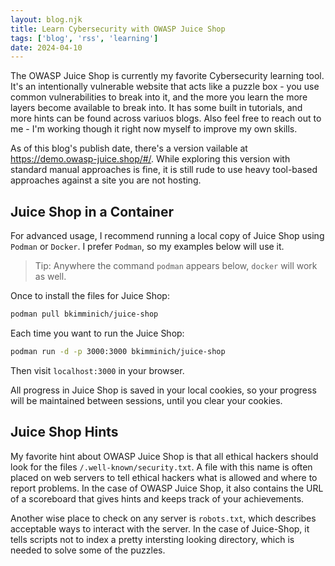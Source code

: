 ```yaml
---
layout: blog.njk
title: Learn Cybersecurity with OWASP Juice Shop
tags: ['blog', 'rss', 'learning']
date: 2024-04-10
---
```


The OWASP Juice Shop is currently my favorite Cybersecurity learning tool. It's an intentionally vulnerable website that acts like a puzzle box - you use common vulnerabilities to break into it, and the more you learn the more layers become available to break into. It has some built in tutorials, and more hints can be found across variuos blogs. Also feel free to reach out to me - I'm working though it right now myself to improve my own skills.

As of this blog's publish date, there's a version vailable at https://demo.owasp-juice.shop/#/. While exploring this version with standard manual approaches is fine, it is still rude to use heavy tool-based approaches against a site you are not hosting.

## Juice Shop in a Container

For advanced usage, I recommend running a local copy of Juice Shop using `Podman` or `Docker`. I prefer `Podman`, so my examples below will use it.

> Tip: Anywhere the command `podman` appears below, `docker` will work as well.

Once to install the files for Juice Shop:

```sh
podman pull bkimminich/juice-shop
```

Each time you want to run the Juice Shop:

```sh
podman run -d -p 3000:3000 bkimminich/juice-shop
```

Then visit `localhost:3000` in your browser.

All progress in Juice Shop is saved in your local cookies, so your progress will be maintained between sessions, until you clear your cookies.

## Juice Shop Hints

My favorite hint about OWASP Juice Shop is that all ethical hackers should look for the files `/.well-known/security.txt`. A file with this name is often placed on web servers to tell ethical hackers what is allowed and where to report problems. In the case of OWASP Juice Shop, it also contains the URL of a scoreboard that gives hints and keeps track of your achievements.

Another wise place to check on any server is `robots.txt`, which describes acceptable ways to interact with the server. In the case of Juice-Shop, it tells scripts not to index a pretty intersting looking directory, which is needed to solve some of the puzzles.